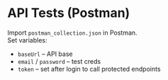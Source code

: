 
# API Tests (Postman)

Import `postman_collection.json` in Postman.  
Set variables:
- `baseUrl` – API base
- `email` / `password` – test creds
- `token` – set after login to call protected endpoints
